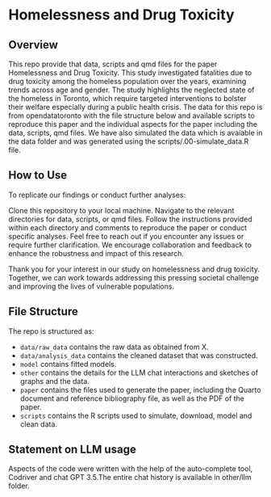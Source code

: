 # Homelessness and Drug Toxicity

## Overview

This repo provide that data, scripts and qmd files for the paper Homelessness and Drug Toxicity. This study investigated fatalities due to drug toxicity among the homeless population over the years, examining trends across age and gender. The study highlights the neglected state of the homeless in Toronto, which require targeted interventions to bolster their welfare especially during a public health crisis. The data for this repo is from opendatatoronto with the file structure below and available scripts to reproduce this paper and the individual aspects for the paper including the data, scripts, qmd files. We have also simulated the data which is avaiable in the data folder and was generated using the scripts/.00-simulate_data.R file. 

## How to Use
To replicate our findings or conduct further analyses:

Clone this repository to your local machine.
Navigate to the relevant directories for data, scripts, or qmd files.
Follow the instructions provided within each directory and comments to reproduce the paper or conduct specific analyses.
Feel free to reach out if you encounter any issues or require further clarification. We encourage collaboration and feedback to enhance the robustness and impact of this research.

Thank you for your interest in our study on homelessness and drug toxicity. Together, we can work towards addressing this pressing societal challenge and improving the lives of vulnerable populations.

## File Structure

The repo is structured as:

-   `data/raw_data` contains the raw data as obtained from X.
-   `data/analysis_data` contains the cleaned dataset that was constructed.
-   `model` contains fitted models. 
-   `other` contains the details for the  LLM chat interactions and sketches of graphs and the data.
-   `paper` contains the files used to generate the paper, including the Quarto document and reference bibliography file, as well as the PDF of the paper. 
-   `scripts` contains the R scripts used to simulate, download, model and clean data.


## Statement on LLM usage

Aspects of the code were written with the help of the auto-complete tool, Codriver and chat GPT 3.5.The entire chat history is available in other/llm folder.
